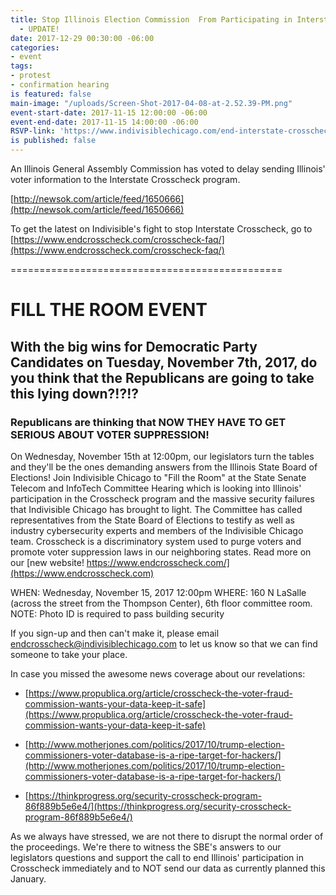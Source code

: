 ```yaml
---
title: Stop Illinois Election Commission  From Participating in Interstate Crosscheck
  - UPDATE!
date: 2017-12-29 00:30:00 -06:00
categories:
- event
tags:
- protest
- confirmation hearing
is featured: false
main-image: "/uploads/Screen-Shot-2017-04-08-at-2.52.39-PM.png"
event-start-date: 2017-11-15 12:00:00 -06:00
event-end-date: 2017-11-15 14:00:00 -06:00
RSVP-link: 'https://www.indivisiblechicago.com/end-interstate-crosscheck/ '
is published: false
---
```


An Illinois General Assembly Commission has voted to delay sending Illinois' voter information to the Interstate Crosscheck program. 

[http://newsok.com/article/feed/1650666](http://newsok.com/article/feed/1650666)

To get the latest on Indivisible's fight to stop Interstate Crosscheck, go to [https://www.endcrosscheck.com/crosscheck-faq/](https://www.endcrosscheck.com/crosscheck-faq/)


===============================================
# FILL THE ROOM EVENT

## With the big wins for Democratic Party Candidates on Tuesday, November 7th, 2017, do you think that the Republicans are going to take this lying down?!?!?

### Republicans are thinking that NOW THEY HAVE TO GET SERIOUS ABOUT VOTER SUPPRESSION!

On Wednesday, November 15th at 12:00pm, our legislators turn the tables and they'll be the ones demanding answers from the Illinois State Board of Elections! Join Indivisible Chicago to "Fill the Room" at the State Senate Telecom and InfoTech Committee Hearing which is looking into Illinois' participation in the Crosscheck program and the massive security failures that Indivisible Chicago has brought to light. The Committee has called representatives from the State Board of Elections to testify as well as industry cybersecurity experts and members of the Indivisible Chicago team.
Crosscheck is a discriminatory system used to purge voters and promote voter suppression laws in our neighboring states. Read more on our [new website! https://www.endcrosscheck.com/](https://www.endcrosscheck.com)

WHEN: Wednesday, November 15, 2017 12:00pm
WHERE: 160 N LaSalle (across the street from the Thompson Center), 6th floor committee room.
NOTE: Photo ID is required to pass building security

If you sign-up and then can't make it, please email endcrosscheck@indivisiblechicago.com to let us know so that we can find someone to take your place.

In case you missed the awesome news coverage about our revelations:

* [https://www.propublica.org/article/crosscheck-the-voter-fraud-commission-wants-your-data-keep-it-safe](https://www.propublica.org/article/crosscheck-the-voter-fraud-commission-wants-your-data-keep-it-safe)


* [http://www.motherjones.com/politics/2017/10/trump-election-commissioners-voter-database-is-a-ripe-target-for-hackers/](http://www.motherjones.com/politics/2017/10/trump-election-commissioners-voter-database-is-a-ripe-target-for-hackers/)


* [https://thinkprogress.org/security-crosscheck-program-86f889b5e6e4/](https://thinkprogress.org/security-crosscheck-program-86f889b5e6e4/)

As we always have stressed, we are not there to disrupt the normal order of the proceedings. We're there to witness the SBE's answers to our legislators questions and support the call to end Illinois' participation in Crosscheck immediately and to NOT send our data as currently planned this January.